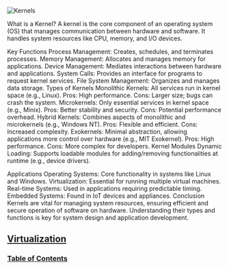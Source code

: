![Kernels](https://github.com/user-attachments/assets/e194f4f7-d66c-48d2-b3a0-6187b8a8e689)

What is a Kernel?
A kernel is the core component of an operating system (OS) that manages communication between hardware and software. It handles system resources like CPU, memory, and I/O devices.

Key Functions
Process Management: Creates, schedules, and terminates processes.
Memory Management: Allocates and manages memory for applications.
Device Management: Mediates interactions between hardware and applications.
System Calls: Provides an interface for programs to request kernel services.
File System Management: Organizes and manages data storage.
Types of Kernels
Monolithic Kernels: All services run in kernel space (e.g., Linux).
Pros: High performance.
Cons: Larger size; bugs can crash the system.
Microkernels: Only essential services in kernel space (e.g., Minix).
Pros: Better stability and security.
Cons: Potential performance overhead.
Hybrid Kernels: Combines aspects of monolithic and microkernels (e.g., Windows NT).
Pros: Flexible and efficient.
Cons: Increased complexity.
Exokernels: Minimal abstraction, allowing applications more control over hardware (e.g., MIT Exokernel).
Pros: High performance.
Cons: More complex for developers.
Kernel Modules
Dynamic Loading: Supports loadable modules for adding/removing functionalities at runtime (e.g., device drivers).

Applications
Operating Systems: Core functionality in systems like Linux and Windows.
Virtualization: Essential for running multiple virtual machines.
Real-time Systems: Used in applications requiring predictable timing.
Embedded Systems: Found in IoT devices and appliances.
Conclusion
Kernels are vital for managing system resources, ensuring efficient and secure operation of software on hardware. Understanding their types and functions is key for system design and application development.

## [Virtualization](virtualization.md)
### [Table of Contents](README.md)
